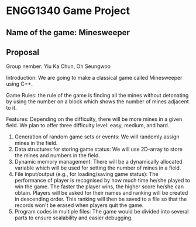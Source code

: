 # ENGG1340 Game Project
## Name of the game: Minesweeper
## Proposal

Group nember: Yiu Ka Chun, Oh Seungwoo

Introduction: We are going to make a classical game called Minesweeper using C++. 

Game Rules: the rule of the game is finding all the mines without detonating by using the number on a block which shows the number of mines adjacent to it.

Features: Depending on the difficulty, there will be more mines in a given field. We plan to offer three difficulty level: easy, medium, and hard.
1. Generation of random game sets or events: We will randomly assign mines in the field.
2. Data structures for storing game status: We will use 2D-array to store the mines and numbers in the field.
3. Dynamic memory management: There will be a dynamically allocated variable which will be used for setting the number of mines in a field.
4. File input/output (e.g., for loading/saving game status): The performance of player is recognised by how much time he/she played to win the game. The faster the player wins, the higher score he/she can obtain. Players will be asked for their names and ranking will be created in descending order. This ranking will then be saved to a file so that the records won't be erased when players quit the game.
5. Program codes in multiple files: The game would be divided into several parts to ensure scalability and easier debugging.
